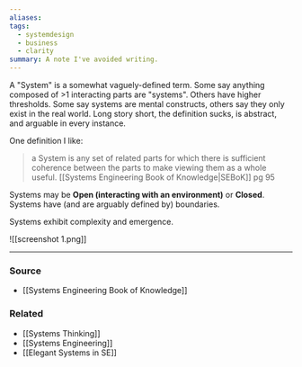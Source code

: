 ```yaml
---
aliases: 
tags:
  - systemdesign
  - business
  - clarity
summary: A note I've avoided writing.
---
```

A "System" is a somewhat vaguely-defined term. Some say anything composed of >1 interacting parts are "systems". Others have higher thresholds. Some say systems are mental constructs, others say they only exist in the real world. Long story short, the definition sucks, is abstract, and arguable in every instance.

One definition I like:
> a System is any set of related parts for which there is sufficient coherence between the parts to make viewing them as a whole useful.
> [[Systems Engineering Book of Knowledge|SEBoK]] pg 95

Systems may be **Open (interacting with an environment)** or **Closed**. Systems have (and are arguably defined by) boundaries.

Systems exhibit complexity and emergence.

![[screenshot 1.png]]


---
### Source
- [[Systems Engineering Book of Knowledge]]

### Related
- [[Systems Thinking]]
- [[Systems Engineering]]
- [[Elegant Systems in SE]]
